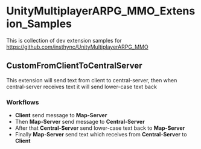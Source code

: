 # UnityMultiplayerARPG_MMO_Extension_Samples

This is collection of dev extension samples for https://github.com/insthync/UnityMultiplayerARPG_MMO

## CustomFromClientToCentralServer

This extension will send text from client to central-server, then when central-server receives text it will send lower-case text back

### Workflows
* **Client** send message to **Map-Server** 
* Then **Map-Server** send message to **Central-Server**
* After that **Central-Server** send lower-case text back to **Map-Server**
* Finally **Map-Server** send text which receives from **Central-Server** to **Client**
